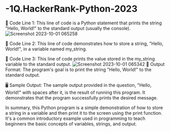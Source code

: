 # -1Q.HackerRank-Python-2023
📝 Code Line 1: This line of code is a Python statement that prints the string "Hello, World!" 
to the standard output (usually the console).
![Screenshot 2023-10-01 065258](https://github.com/RaghavAP31527/-1Q.HackerRank-Python-2023/assets/139637644/b777d37f-4fde-4d03-a7a2-06221a1d7809)

📝 Code Line 2: This line of code demonstrates how to store a string, 
"Hello, World!", in a variable named my_string.

📝 Code Line 3: This line of code prints the value stored in the my_string variable 
to the standard output. ![Screenshot 2023-10-01 065342](https://github.com/RaghavAP31527/-1Q.HackerRank-Python-2023/assets/139637644/0fe0a75b-02e7-435c-a311-43bbf88ac4c8)
🎯 Output Format: The program's goal is to print the string "Hello, World!" to the standard output.

🖥️ Sample Output: The sample output provided in the question, "Hello, World!" with spaces after it, is 
the result of running this program. It demonstrates that the program successfully prints the desired message.

In summary, this Python program is a simple demonstration of how to store a string in a variable and then print 
it to the screen using the print function. It's a common introductory example used in programming to teach beginners the basic concepts of variables, strings, and output.
